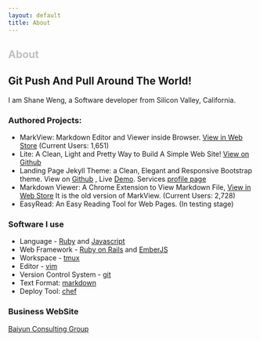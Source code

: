 ```yaml
---
layout: default
title: About
---
```


<div id="home">
  <h2 style="color: silver">About</h2>
</div>

## Git Push And Pull Around The World!

I am Shane Weng, a Software developer from Silicon Valley, California.

### Authored Projects:

- MarkView: Markdown Editor and Viewer inside Browser. [View in Web
  Store](https://chrome.google.com/webstore/detail/markview/iaddkimmopgchbbnmfmdcophmlnghkim) (Current Users: 1,651)
- Lite: A Clean, Light and Pretty Way to Build A Simple Web Site! [View on Github](https://github.com/swcool/lite)
- Landing Page Jekyll Theme: a Clean, Elegant and Responsive Bootstrap theme. View on [Github](https://github.com/swcool/landing-page-theme) , Live [Demo](http://baiyungroup.github.io/landing-page-theme/). Services [profile page](http://www.baiyunconsulting.com/portfolio-landpage.html)
- Markdown Viewer: A Chrome Extension to View Markdown File, [View in Web Store](https://chrome.google.com/webstore/detail/markdown-viewer/ehnambpmkdhopilaccgfmojilolcglhn) It is the old version of MarkView. (Current Users: 2,728)
- EasyRead: An Easy Reading Tool for Web Pages. (In testing stage)

### Software I use

- Language - [Ruby](https://www.ruby-lang.org/en/) and
  [Javascript](https://developer.mozilla.org/en-US/docs/Web/JavaScript)
- Web Framework - [Ruby on Rails](http://rubyonrails.org/) and [EmberJS](http://emberjs.com/)
- Workspace - [tmux](http://tmux.sourceforge.net/)
- Editor - [vim](http://www.vim.org/)
- Version Control System - [git](http://git-scm.com/)
- Text Format: [markdown](http://daringfireball.net/projects/markdown/)
- Deploy Tool: [chef](http://www.opscode.com/chef/)

### Business WebSite

[Baiyun Consulting Group](http://www.baiyunconsulting.com/)
